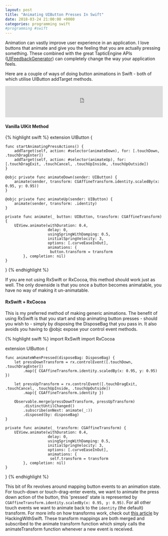 ```yaml
---
layout: post
title: "Animating UIButton Presses In Swift"
date: 2018-03-24 21:00:00 +0000
categories: programming swift
#programming #swift
---
```


Animation can vastly improve user experience in an application. I love buttons that animate and give you the feeling that you are actually pressing something. These combined with the great TapticEngine APIs ([UIFeedbackGenerator](https://developer.apple.com/documentation/uikit/uifeedbackgenerator)) can completely change the way your application feels.

Here are a couple of ways of doing button animations in Swift - both of which utilise UIButton addTarget methods.
<iframe src="https://giphy.com/embed/WxTzRZHomhAvHD8kgV" width="100%" height="100" frameBorder="0" class="giphy-embed" allowFullScreen style="pointer-events: none;"></iframe>

#### Vanilla UIKit Method
{% highlight swift %}
extension UIButton {
    
    func startAnimatingPressActions() {
        addTarget(self, action: #selector(animateDown), for: [.touchDown, .touchDragEnter])
        addTarget(self, action: #selector(animateUp), for: [.touchDragExit, .touchCancel, .touchUpInside, .touchUpOutside])
    }
    
    @objc private func animateDown(sender: UIButton) {
        animate(sender, transform: CGAffineTransform.identity.scaledBy(x: 0.95, y: 0.95))
    }
    
    @objc private func animateUp(sender: UIButton) {
        animate(sender, transform: .identity)
    }
    
    private func animate(_ button: UIButton, transform: CGAffineTransform) {
        UIView.animate(withDuration: 0.4,
                       delay: 0,
                       usingSpringWithDamping: 0.5,
                       initialSpringVelocity: 3,
                       options: [.curveEaseInOut],
                       animations: {
                        button.transform = transform
            }, completion: nil)
    }
    
}
{% endhighlight %}

If you are not using RxSwift or RxCocoa, this method should work just as well. The only downside is that you once a button becomes animatable, you have no way of making it un-animatable.

#### RxSwift + RxCocoa
This is my preferred method of making generic animations. The benefit of using RxSwift is that you start and stop animating button presses - should you wish to - simply by disposing the DisposeBag that you pass in. It also avoids you having to @objc expose your control event methods.

{% highlight swift %}
import RxSwift
import RxCocoa

extension UIButton {
    
    func animateWhenPressed(disposeBag: DisposeBag) {
        let pressDownTransform = rx.controlEvent([.touchDown, .touchDragEnter])
            .map({ CGAffineTransform.identity.scaledBy(x: 0.95, y: 0.95) })
        
        let pressUpTransform = rx.controlEvent([.touchDragExit, .touchCancel, .touchUpInside, .touchUpOutside])
            .map({ CGAffineTransform.identity })
        
        Observable.merge(pressDownTransform, pressUpTransform)
            .distinctUntilChanged()
            .subscribe(onNext: animate(_:))
            .disposed(by: disposeBag)
    }
    
    private func animate(_ transform: CGAffineTransform) {
        UIView.animate(withDuration: 0.4,
                       delay: 0,
                       usingSpringWithDamping: 0.5,
                       initialSpringVelocity: 3,
                       options: [.curveEaseInOut],
                       animations: {
                        self.transform = transform
            }, completion: nil)
    }
    
}
{% endhighlight %}

This bit of Rx revolves around mapping button events to an animation state. For touch-down or touch-drag-enter events, we want to animate the press down action of the button, this 'pressed' state is represented by `CGAffineTransform.identity.scaledBy(x: 0.95, y: 0.95)`. For all other touch events we want to animate back to the `identity` (the default) transform. For more info on how transforms work, check out [this article](https://www.hackingwithswift.com/read/15/4/transform-cgaffinetransform) by HackingWithSwift. These transform mappings are both merged and subscribed to the animate transform function which simply calls the animateTransform function whenever a new event is received.
